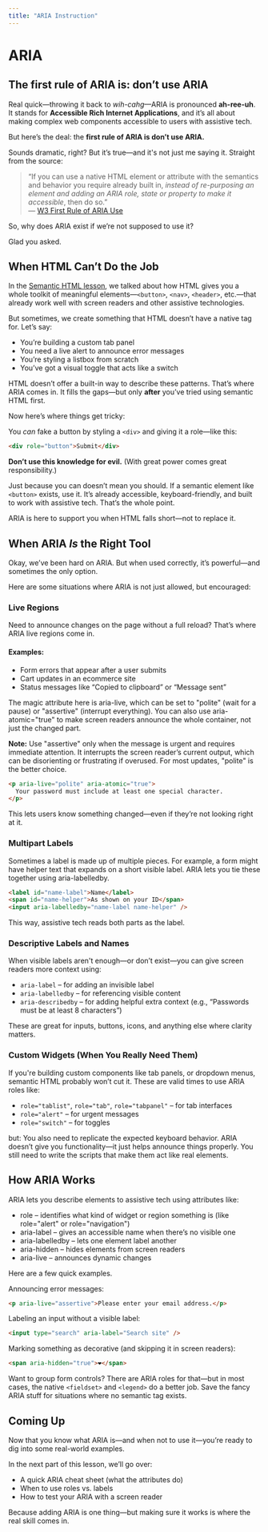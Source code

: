 ```yaml
---
title: "ARIA Instruction"
---
```


# ARIA

<h2 class="subheading">The first rule of ARIA is: don’t use ARIA</h2>

Real quick—throwing it back to _wih-cahg_—ARIA is pronounced **ah-ree-uh**. It stands for **Accessible Rich Internet Applications**, and it’s all about making complex web components accessible to users with assistive tech.

But here’s the deal: the **first rule of ARIA is don’t use ARIA.**

Sounds dramatic, right? But it’s true—and it's not just me saying it. Straight from the source:

> “If you can use a native HTML element or attribute with the semantics and behavior you require already built in, _instead of re-purposing an element and adding an ARIA role, state or property to make it accessible_, then do so.”  
> — [W3 First Rule of ARIA Use](https://www.w3.org/TR/using-aria/#rule1)

<!-- actually this one: http://w3.org/TR/using-aria/#rule1 -->

So, why does ARIA exist if we’re not supposed to use it?

Glad you asked.

## When HTML Can’t Do the Job

In the [Semantic HTML lesson](/lessons/06_semantic-HTML), we talked about how HTML gives you a whole toolkit of meaningful elements—`<button>`, `<nav>`, `<header>`, etc.—that already work well with screen readers and other assistive technologies.

But sometimes, we create something that HTML doesn’t have a native tag for. Let’s say:

- You’re building a custom tab panel
- You need a live alert to announce error messages
- You’re styling a listbox from scratch
- You’ve got a visual toggle that acts like a switch

HTML doesn’t offer a built-in way to describe these patterns. That’s where ARIA comes in. It fills the gaps—but only **after** you’ve tried using semantic HTML first.

Now here’s where things get tricky:

You _can_ fake a button by styling a `<div>` and giving it a role—like this:

```html
<div role="button">Submit</div>
```

**Don’t use this knowledge for evil.** (With great power comes great responsibility.)

Just because you can doesn’t mean you should. If a semantic element like `<button>` exists, use it. It’s already accessible, keyboard-friendly, and built to work with assistive tech. That’s the whole point.

ARIA is here to support you when HTML falls short—not to replace it.

## When ARIA _Is_ the Right Tool

Okay, we’ve been hard on ARIA. But when used correctly, it’s powerful—and sometimes the only option.

Here are some situations where ARIA is not just allowed, but encouraged:

### Live Regions

Need to announce changes on the page without a full reload? That’s where ARIA live regions come in.

#### Examples:

- Form errors that appear after a user submits
- Cart updates in an ecommerce site
- Status messages like “Copied to clipboard” or “Message sent”

The magic attribute here is aria-live, which can be set to "polite" (wait for a pause) or "assertive" (interrupt everything). You can also use aria-atomic="true" to make screen readers announce the whole container, not just the changed part.

**Note:** Use "assertive" only when the message is urgent and requires immediate attention. It interrupts the screen reader’s current output, which can be disorienting or frustrating if overused. For most updates, "polite" is the better choice.

```html
<p aria-live="polite" aria-atomic="true">
  Your password must include at least one special character.
</p>
```

This lets users know something changed—even if they’re not looking right at it.

### Multipart Labels

Sometimes a label is made up of multiple pieces. For example, a form might have helper text that expands on a short visible label. ARIA lets you tie these together using aria-labelledby.

```html
<label id="name-label">Name</label>
<span id="name-helper">As shown on your ID</span>
<input aria-labelledby="name-label name-helper" />
```

This way, assistive tech reads both parts as the label.

### Descriptive Labels and Names

When visible labels aren't enough—or don’t exist—you can give screen readers more context using:

- `aria-label` – for adding an invisible label
- `aria-labelledby` – for referencing visible content
- `aria-describedby` – for adding helpful extra context (e.g., “Passwords must be at least 8 characters”)

These are great for inputs, buttons, icons, and anything else where clarity matters.

### Custom Widgets (When You Really Need Them)

If you're building custom components like tab panels, or dropdown menus, semantic HTML probably won’t cut it. These are valid times to use ARIA roles like:

- `role="tablist"`, `role="tab"`, `role="tabpanel"` – for tab interfaces
- `role="alert"` – for urgent messages
- `role="switch"` – for toggles

<span class="uppercase">but</span>: You also need to replicate the expected keyboard behavior. ARIA doesn’t give you functionality—it just helps announce things properly. You still need to write the scripts that make them act like real elements.

## How ARIA Works

ARIA lets you describe elements to assistive tech using attributes like:

- role – identifies what kind of widget or region something is (like role="alert" or role="navigation")
- aria-label – gives an accessible name when there’s no visible one
- aria-labelledby – lets one element label another
- aria-hidden – hides elements from screen readers
- aria-live – announces dynamic changes

Here are a few quick examples.

Announcing error messages:

```html
<p aria-live="assertive">Please enter your email address.</p>
```

Labeling an input without a visible label:

```html
<input type="search" aria-label="Search site" />
```

Marking something as decorative (and skipping it in screen readers):

```html
<span aria-hidden="true">❤️</span>
```

Want to group form controls? There are ARIA roles for that—but in most cases, the native `<fieldset>` and `<legend>` do a better job. Save the fancy ARIA stuff for situations where no semantic tag exists.

## Coming Up

Now that you know what ARIA is—and when not to use it—you’re ready to dig into some real-world examples.

In the next part of this lesson, we’ll go over:

- A quick ARIA cheat sheet (what the attributes do)
- When to use roles vs. labels
- How to test your ARIA with a screen reader

Because adding ARIA is one thing—but making sure it works is where the real skill comes in.
